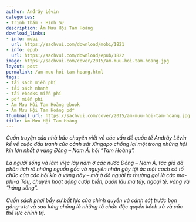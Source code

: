 ```yaml
---
author: Anđrây Lêvin
categories:
- Trinh Thám - Hình Sự
description: Âm Mưu Hội Tam Hoàng
download_links:
- info: mobi
  url: https://sachvui.com/download/mobi/1821
- info: epub
  url: https://sachvui.com/download/epub/1822
image: https://sachvui.com/cover/2015/am-muu-hoi-tam-hoang.jpg
layout: post
permalink: /am-muu-hoi-tam-hoang.html
tags:
- tải sách miễn phí
- tải sách nhanh
- tải ebooks miễn phí
- pdf miễn phí
- Âm Mưu Hội Tam Hoàng ebook
- Âm Mưu Hội Tam Hoàng pdf
thumbnail_url: https://sachvui.com/cover/2015/am-muu-hoi-tam-hoang.jpg
title: Âm Mưu Hội Tam Hoàng
---
```


 <div class="item-desc text-justify"> <p><em>Cuốn truyện của nhà báo chuyên viết về các vấn đề quốc tế Anđrây Lêvin kể về cuộc đấu tranh của cảnh sát Xingapo chống lại một trong những hội kín lớn nhất ở vùng Đông – Nam Á: hội “Tam Hoàng”.</em><br><br><em>Là người sống và làm việc lâu năm ở các nước Đông – Nam Á, tác giả đã phân tích rõ những nguồn gốc và nguyên nhân gây tội ác một cách có tổ chức của các hội kín ở vùng này – mà ở đó người ta thường gọi là các ma-phi-a Tàu, chuyên hoạt động cướp biển, buôn lậu ma túy, ngoại tệ, vàng và “hàng sống”.</em><br><br><em>Cuốn sách phơi bầy sự bất lực của chính quyền và cảnh sát trước bọn găng-xtơ và sau lưng chúng là những tổ chức độc quyền kếch xù và các thế lực chính trị.</em></p> </div>